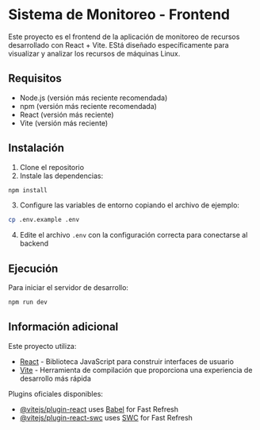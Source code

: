 # Sistema de Monitoreo - Frontend

Este proyecto es el frontend de la aplicación de monitoreo de recursos desarrollado con React + Vite. EStá diseñado específicamente para visualizar y analizar los recursos de máquinas Linux.

## Requisitos

- Node.js (versión más reciente recomendada)
- npm (versión más reciente recomendada)
- React (versión más reciente)
- Vite (versión más reciente)

## Instalación

1. Clone el repositorio
2. Instale las dependencias:

```bash
npm install
```

3. Configure las variables de entorno copiando el archivo de ejemplo:

```bash
cp .env.example .env
```

4. Edite el archivo `.env` con la configuración correcta para conectarse al backend

## Ejecución

Para iniciar el servidor de desarrollo:

```bash
npm run dev
```

## Información adicional

Este proyecto utiliza:

- [React](https://reactjs.org/) - Biblioteca JavaScript para construir interfaces de usuario
- [Vite](https://vitejs.dev/) - Herramienta de compilación que proporciona una experiencia de desarrollo más rápida

Plugins oficiales disponibles:

- [@vitejs/plugin-react](https://github.com/vitejs/vite-plugin-react/blob/main/packages/plugin-react/README.md) uses [Babel](https://babeljs.io/) for Fast Refresh
- [@vitejs/plugin-react-swc](https://github.com/vitejs/vite-plugin-react-swc) uses [SWC](https://swc.rs/) for Fast Refresh
